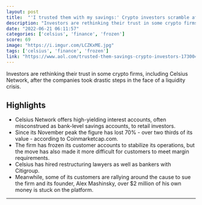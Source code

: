```yaml
---
layout: post
title:  "'I trusted them with my savings:' Crypto investors scramble after accounts frozen"
description: "Investors are rethinking their trust in some crypto firms, including Celsius Network, after the companies took drastic steps in the face of a liquidity crisis."
date: "2022-06-21 06:11:57"
categories: ['celsius', 'finance', 'frozen']
score: 69
image: "https://i.imgur.com/LCZKxME.jpg"
tags: ['celsius', 'finance', 'frozen']
link: "https://www.aol.com/trusted-them-savings-crypto-investors-173004718.html"
---
```


Investors are rethinking their trust in some crypto firms, including Celsius Network, after the companies took drastic steps in the face of a liquidity crisis.

## Highlights

- Celsius Network offers high-yielding interest accounts, often misconstrued as bank-level savings accounts, to retail investors.
- Since its November peak the figure has lost 70% - over two thirds of its value - according to Coinmarketcap.com.
- The firm has frozen its customer accounts to stabilize its operations, but the move has also made it more difficult for customers to meet margin requirements.
- Celsius has hired restructuring lawyers as well as bankers with Citigroup.
- Meanwhile, some of its customers are rallying around the cause to sue the firm and its founder, Alex Mashinsky, over $2 million of his own money is stuck on the platform.

---
